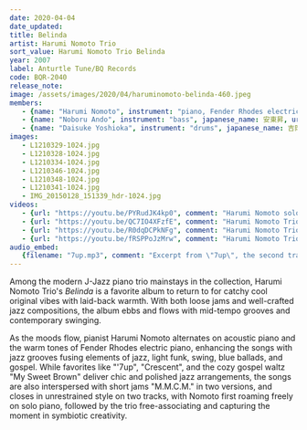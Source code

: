 ```yaml
---
date: 2020-04-04
date_updated: 
title: Belinda
artist: Harumi Nomoto Trio
sort_value: Harumi Nomoto Trio Belinda
year: 2007
label: Anturtle Tune/BQ Records
code: BQR-2040
release_note: 
image: /assets/images/2020/04/haruminomoto-belinda-460.jpeg
members:
   - {name: "Harumi Nomoto", instrument: "piano, Fender Rhodes electric piano", japanese_name: 野本晴美, url: "https://haruminomoto.jimdofree.com/"}
   - {name: "Noboru Ando", instrument: "bass", japanese_name: 安東昇, url: "https://andy1974.exblog.jp/"}
   - {name: "Daisuke Yoshioka", instrument: "drums", japanese_name: 吉岡大輔, url: "http://yoshiokadaisuke.com/"}   
images: 
   - L1210329-1024.jpg
   - L1210328-1024.jpg
   - L1210334-1024.jpg
   - L1210346-1024.jpg
   - L1210348-1024.jpg
   - L1210341-1024.jpg
   - IMG_20150128_151339_hdr-1024.jpg
videos: 
   - {url: "https://youtu.be/PYRudJK4kp0", comment: "Harumi Nomoto solo piano improvisation for this recording"}
   - {url: "https://youtu.be/QC7IO4XFzfE", comment: "Harumi Nomoto Trio improvisation for this recording"}
   - {url: "https://youtu.be/R0dqDCPkNFg", comment: "Harumi Nomoto Trio performing \"7up\" live in 2010"}
   - {url: "https://youtu.be/fRSPPoJzMrw", comment: "Harumi Nomoto Trio performing \"My Sweet Brown\" live in 2012"}
audio_embed:
   {filename: "7up.mp3", comment: "Excerpt from \"7up\", the second track on this album:"}
---
```


Among the modern J-Jazz piano trio mainstays in the collection, Harumi Nomoto Trio's *Belinda* is a favorite album to return to for catchy cool original vibes with laid-back warmth. With both loose jams and well-crafted jazz compositions, the album ebbs and flows with mid-tempo grooves and contemporary swinging.

As the moods flow, pianist Harumi Nomoto alternates on acoustic piano and the warm tones of Fender Rhodes electric piano, enhancing the songs with jazz grooves fusing elements of jazz, light funk, swing, blue ballads, and gospel. While favorites like "'7up", "Crescent", and the cozy gospel waltz "My Sweet Brown" deliver chic and polished jazz arrangements, the songs are also interspersed with short jams "M.M.C.M." in two versions, and closes in unrestrained style on two tracks, with Nomoto first roaming freely on solo piano, followed by the trio free-associating and capturing the moment in symbiotic creativity.
